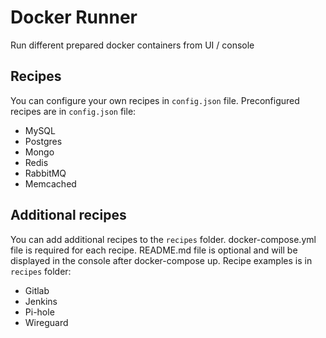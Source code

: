 # Docker Runner

Run different prepared docker containers from UI / console

## Recipes
You can configure your own recipes in `config.json` file.
Preconfigured recipes are in `config.json` file:

- MySQL      	      
- Postgres   	      
- Mongo
- Redis
- RabbitMQ
- Memcached

## Additional recipes
You can add additional recipes to the `recipes` folder. 
docker-compose.yml file is required for each recipe.
README.md file is optional and will be displayed in the console after docker-compose up.
Recipe examples is in `recipes` folder:

- Gitlab
- Jenkins
- Pi-hole
- Wireguard